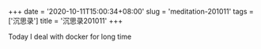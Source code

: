 +++
date = '2020-10-11T15:00:34+08:00'
slug = 'meditation-201011'
tags = ['沉思录']
title = '沉思录201011'
+++

Today I deal with docker for long time
